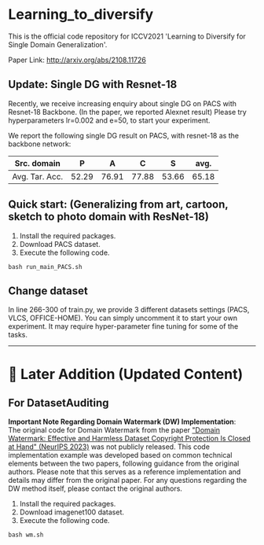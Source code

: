 # Learning_to_diversify
This is the official code repository for ICCV2021 'Learning to Diversify for Single Domain Generalization'. 

Paper Link: http://arxiv.org/abs/2108.11726

## Update: Single DG with Resnet-18
Recently, we receive increasing enquiry about single DG on PACS with Resnet-18 Backbone. (In the paper, we reported Alexnet result)
Please try hyperparameters lr=0.002 and e=50, to start your experiment. 

We report the following single DG result on PACS, with resnet-18 as the backbone network:

|Src. domain    | P       | A     | C     | S    |avg. |
|---             | ------- |-------|-------| -----| --- |
| Avg. Tar. Acc. | 52.29   | 76.91 | 77.88 | 53.66|65.18|


## Quick start: (Generalizing from art, cartoon, sketch to photo domain with ResNet-18)
1. Install the required packages.
2. Download PACS dataset.
3. Execute the following code.
```
bash run_main_PACS.sh
```

## Change dataset
In line 266-300 of train.py, we provide 3 different datasets settings (PACS, VLCS, OFFICE-HOME).
You can simply uncomment it to start your own experiment. It may require hyper-parameter fine tuning for some of the tasks.


---

# 🔄 Later Addition (Updated Content)

## For DatasetAuditing
**Important Note Regarding Domain Watermark (DW) Implementation**:  
The original code for Domain Watermark from the paper ["Domain Watermark: Effective and Harmless Dataset Copyright Protection Is Closed at Hand" (NeurIPS 2023)](https://arxiv.org/abs/2305.16192) was not publicly released. This code implementation example was developed based on common technical elements between the two papers, following guidance from the original authors. Please note that this serves as a reference implementation and details may differ from the original paper. For any questions regarding the DW method itself, please contact the original authors.

1. Install the required packages.
2. Download imagenet100 dataset.
3. Execute the following code.
```
bash wm.sh
```
